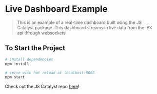# Live Dashboard Example

> This is an example of a real-time dashboard built using the JS Catalyst package. This dashboard streams in live data from the IEX api through websockets.

## To Start the Project

``` bash
# install dependencies
npm install

# serve with hot reload at localhost:8080
npm start
```
Check out the JS Catalyst repo [here](https://github.com/EikosPartners/jscatalyst)!
